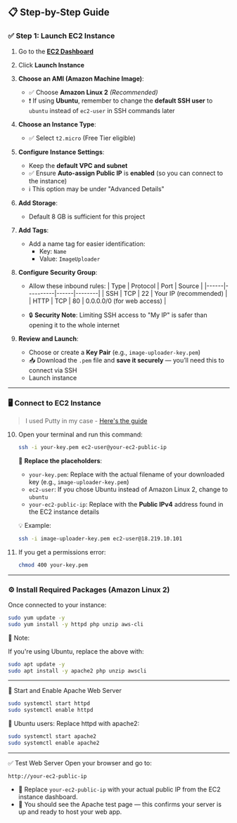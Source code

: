 ## 📋 Step-by-Step Guide

### ✅ Step 1: Launch EC2 Instance

1. Go to the [**EC2 Dashboard**](https://console.aws.amazon.com/ec2/)

2. Click **Launch Instance**

3. **Choose an AMI (Amazon Machine Image)**:
   - ✅ Choose **Amazon Linux 2** *(Recommended)*
   - ❗ If using **Ubuntu**, remember to change the **default SSH user** to `ubuntu` instead of `ec2-user` in SSH commands later

4. **Choose an Instance Type**:
   - ✅ Select `t2.micro` (Free Tier eligible)

5. **Configure Instance Settings**:
   - Keep the **default VPC and subnet**
   - ✅ Ensure **Auto-assign Public IP** is **enabled** (so you can connect to the instance)
   - ℹ️ This option may be under "Advanced Details"

6. **Add Storage**:
   - Default 8 GB is sufficient for this project

7. **Add Tags**:
   - Add a name tag for easier identification:
     - Key: `Name`
     - Value: `ImageUploader`

8. **Configure Security Group**:
   - Allow these inbound rules:
     | Type | Protocol | Port | Source |
     |------|----------|------|--------|
     | SSH  | TCP      | 22   | Your IP (recommended) |
     | HTTP | TCP      | 80   | 0.0.0.0/0 (for web access) |

   - 🔒 **Security Note**: Limiting SSH access to "My IP" is safer than opening it to the whole internet

9. **Review and Launch**:
   - Choose or create a **Key Pair** (e.g., `image-uploader-key.pem`)
   - 📥 Download the `.pem` file and **save it securely** — you’ll need this to connect via SSH
   - Launch instance

---

### 🖥️ Connect to EC2 Instance 
> I used Putty in my case - [Here's the guide](Connect-Via-Putty.md)

10. Open your terminal and run this command:

    ```bash
    ssh -i your-key.pem ec2-user@your-ec2-public-ip
    ```

    🔧 **Replace the placeholders**:
    - `your-key.pem`: Replace with the actual filename of your downloaded key (e.g., `image-uploader-key.pem`)
    - `ec2-user`: If you chose Ubuntu instead of Amazon Linux 2, change to `ubuntu`
    - `your-ec2-public-ip`: Replace with the **Public IPv4** address found in the EC2 instance details

    💡 Example:
    ```bash
    ssh -i image-uploader-key.pem ec2-user@18.219.10.101
    ```

11. If you get a permissions error:
    ```bash
    chmod 400 your-key.pem
    ```

---

### ⚙️ Install Required Packages (Amazon Linux 2)

Once connected to your instance:

```bash
sudo yum update -y
sudo yum install -y httpd php unzip aws-cli
```

📌 Note:

If you're using Ubuntu, replace the above with:

```bash
sudo apt update -y
sudo apt install -y apache2 php unzip awscli
```

---

🚀 Start and Enable Apache Web Server
```bash
sudo systemctl start httpd
sudo systemctl enable httpd
```

📌 Ubuntu users:
Replace httpd with apache2:
```bash
sudo systemctl start apache2
sudo systemctl enable apache2
```

---

✅ Test Web Server
Open your browser and go to:
```arduino
http://your-ec2-public-ip
```

- 🔧 Replace `your-ec2-public-ip` with your actual public IP from the EC2 instance dashboard.
- 🧪 You should see the Apache test page — this confirms your server is up and ready to host your web app.


